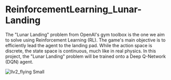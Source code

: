 # ReinforcementLearning_Lunar-Landing

The "Lunar Landing" problem from OpenAI's gym toolbox is the one we aim to solve using Reinforcement Learning (RL). The game's main objective is to efficiently lead the agent to the landing pad. While the action space is discrete, the state space is continuous, much like in real physics. In this project, the "Lunar Landing" problem will be trained onto a Deep Q-Network (DQN) agent.






![llv2_flying Small](https://user-images.githubusercontent.com/114020459/191337549-51033325-a97e-4875-bbb1-799d0a04faab.jpeg)
